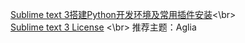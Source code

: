 [Sublime text 3搭建Python开发环境及常用插件安装](https://www.cnblogs.com/honkly/p/6599642.html)<\br>    
[Sublime text 3 License](https://www.cnblogs.com/lianyujie/p/9059753.html)    <\br>
推荐主题：Aglia